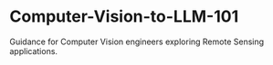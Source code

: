 # Computer-Vision-to-LLM-101
Guidance for Computer Vision engineers exploring Remote Sensing applications.
